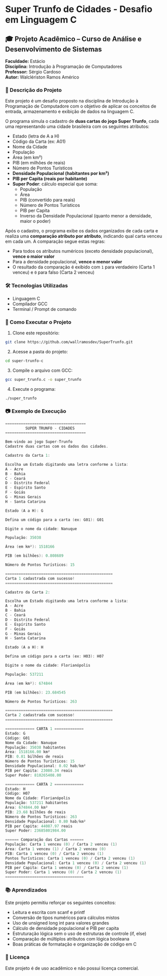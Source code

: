 # Super Trunfo de Cidades - Desafio em Linguagem C


## 🎓 Projeto Acadêmico – Curso de Análise e Desenvolvimento de Sistemas

**Faculdade:** Estácio  
**Disciplina:** Introdução à Programação de Computadores  
**Professor:** Sérgio Cardoso  
**Autor:** Walclériston Ramos Américo


### 📌 Descrição do Projeto

Este projeto é um desafio proposto na disciplina de Introdução à Programação de Computadore com o objetivo de aplicar os conceitos de entrada, armazenamento e exibição de dados na linguagem C.

O programa simula o cadastro de **duas cartas do jogo Super Trunfo**, cada uma representando uma cidade brasileira com os seguintes atributos:

- Estado (letra de A a H)
- Código da Carta (ex: A01)
- Nome da Cidade
- População
- Área (em km²)
- PIB (em milhões de reais)
- Número de Pontos Turísticos
- **Densidade Populacional (habitantes por km²)**
- **PIB per Capita (reais por habitante)**
- **Super Poder**: cálculo especial que soma:
  - População  
  - Área  
  - PIB (convertido para reais)  
  - Número de Pontos Turísticos  
  - PIB per Capita  
  - Inverso da Densidade Populacional (quanto menor a densidade, maior o poder)

Após o cadastro, o programa exibe os dados organizados de cada carta e realiza uma **comparação atributo por atributo**, indicando qual carta venceu em cada um. A comparação segue estas regras:

- Para todos os atributos numéricos (exceto densidade populacional), **vence o maior valor**
- Para a densidade populacional, **vence o menor valor**
- O resultado da comparação é exibido com `1` para verdadeiro (Carta 1 venceu) e `0` para falso (Carta 2 venceu)

### 🛠️ Tecnologias Utilizadas

- Linguagem C
- Compilador GCC
- Terminal / Prompt de comando

### 🚀 Como Executar o Projeto

1. Clone este repositório:

```sh
git clone https://github.com/wallramosdev/SuperTrunfo.git
```

2. Acesse a pasta do projeto:

```sh
cd super-trunfo-c
```

3. Compile o arquivo com GCC:

```sh
gcc super_trunfo.c -o super_trunfo
```

4. Execute o programa:

```sh
./super_trunfo
```

### 📷 Exemplo de Execução

```c
====================================
         SUPER TRUNFO - CIDADES     
====================================

Bem-vindo ao jogo Super-Trunfo
Cadastre duas cartas com os dados das cidades.

Cadastro da Carta 1:

Escolha um Estado digitando uma letra conforme a lista:
A - Acre
B - Bahia
C - Ceará
D - Distrito Federal
E - Espírito Santo
F - Goiás
G - Minas Gerais
H - Santa Catarina

Estado (A a H): G

Defina um código para a carta (ex: G01): G01

Digite o nome da cidade: Nanuque

População: 35038

Área (em km²): 1518166

PIB (em bilhões): 0.808689

Número de Pontos Turísticos: 15

================================================
Carta 1 cadastrada com sucesso!
================================================

Cadastro da Carta 2:

Escolha um Estado digitando uma letra conforme a lista:
A - Acre
B - Bahia
C - Ceará
D - Distrito Federal
E - Espírito Santo
F - Goiás
G - Minas Gerais
H - Santa Catarina

Estado (A a H): H

Defina um código para a carta (ex: H03): H07

Digite o nome da cidade: Florianópolis

População: 537211

Área (em km²): 674844

PIB (em bilhões): 23.684545

Número de Pontos Turísticos: 263

================================================
Carta 2 cadastrada com sucesso!
================================================

============= CARTA 1 =============
Estado: G
Código: G01
Nome da Cidade: Nanuque
População: 35038 habitantes
Área: 1518166.00 km²
PIB: 0.81 bilhões de reais
Número de Pontos Turísticos: 15
Densidade Populacional: 0.02 hab/km²
PIB per Capita: 23080.34 reais
Super Poder: 810265408.00

============= CARTA 2 =============
Estado: H
Código: H07
Nome da Cidade: Florianópolis
População: 537211 habitantes
Área: 674844.00 km²
PIB: 23.68 bilhões de reais
Número de Pontos Turísticos: 263
Densidade Populacional: 0.80 hab/km²
PIB per Capita: 44087.97 reais
Super Poder: 23685801984.00

====== Comparação das Cartas ======
População: Carta 1 venceu (0) / Carta 2 venceu (1)
Área: Carta 1 venceu (1) / Carta 2 venceu (0)
PIB: Carta 1 venceu (0) / Carta 2 venceu (1)
Pontos Turísticos: Carta 1 venceu (0) / Carta 2 venceu (1)
Densidade Populacional: Carta 1 venceu (0) / Carta 2 venceu (1)
PIB per Capita: Carta 1 venceu (0) / Carta 2 venceu (1)
Super Poder: Carta 1 venceu (0) / Carta 2 venceu (1)
===================================
```

### 📚 Aprendizados

Este projeto permitiu reforçar os seguintes conceitos:

- Leitura e escrita com scanf e printf
- Conversão de tipos numéricos para cálculos mistos
- Uso de unsigned long int para valores grandes
- Cálculo de densidade populacional e PIB per capita
- Estruturação lógica sem o uso de estruturas de controle (if, else)
- Comparação de múltiplos atributos com lógica booleana
- Boas práticas de formatação e organização de código em C

### 📄 Licença

Este projeto é de uso acadêmico e não possui licença comercial.

